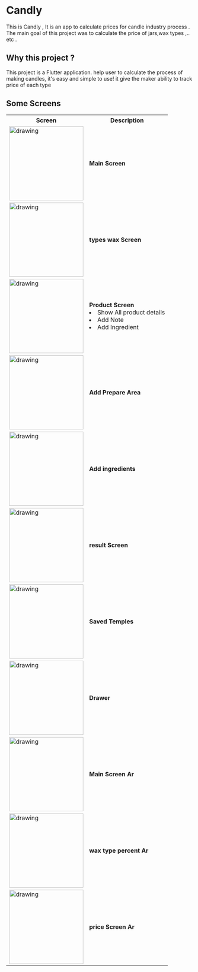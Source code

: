 # Candly

This is Candly , It is an app to calculate prices for candle industry process . The main goal of this project was to calculate the price of jars,wax types ,.. etc .

## Why this project ?

This project is a Flutter application. help user to calculate the process of making candles, it's easy and simple to use!
it give the maker ability to track price of each type

## Some Screens

<table>
  <tr>
    <th>Screen</th>
    <th>Description</th>
    
  </tr>
  <tr>
    <td> <img src="./Images_For_Read_ME/Screenshot_1709419817.png" alt="drawing" width="200"/></td>
    <td><strong>Main Screen</strong></td>
    
  </tr>
  <tr>
    <td> <img src="./Images_For_Read_ME/Screenshot_1709419891.png" alt="drawing" width="200"/></td>
    <td>
    <strong>types wax Screen</strong></td>
   
    
    
  </tr>
  <tr>
    <td> <img src="./Images_For_Read_ME/Screenshot_1709419894.png" alt="drawing" width="200"/></td>
    <td>  <strong>Product Screen</strong>
    <li>Show All product details</li>
    <li>Add Note</li>
    <li>Add Ingredient</li>
    </td>
    
  </tr>
  <tr>
    <td> <img src="./Images_For_Read_ME/Screenshot_1709419894.png" alt="drawing" width="200"/></td>
    <td><strong>Add Prepare Area </strong></td>
    
  </tr>

  <tr>
    <td> <img src="./Images_For_Read_ME/Screenshot_1709419914.png" alt="drawing" width="200"/></td>
    <td><strong>Add ingredients</strong></td>
    
  </tr>
  <tr>
    <td> <img src="./Images_For_Read_ME/Screenshot_1709419916.png" alt="drawing" width="200"/></td>
    <td><strong>result Screen</strong></td>
    
  </tr>
  <tr>
    <td> <img src="./Images_For_Read_ME/Screenshot_1709419927.png" alt="drawing" width="200"/></td>
    <td><strong>Saved Temples</strong></td>
    
  </tr>
  <tr>
    <td> <img src="./Images_For_Read_ME/Screenshot_1709419946.png" alt="drawing" width="200"/></td>
    <td><strong>Drawer</strong></td>

  <tr>
    <td> <img src="./Images_For_Read_ME/Screenshot_1709419952.png" alt="drawing" width="200"/></td>
    <td><strong>Main Screen Ar </strong></td>
    
  </tr>
  <tr>
    <td> <img src="./Images_For_Read_ME/Screenshot_1709419960.png" alt="drawing" width="200"/></td>
    <td><strong>wax type percent Ar</strong></td>
    
  </tr>
  <tr>
    <td> <img src="./Images_For_Read_ME/Screenshot_1709419997.png" alt="drawing" width="200"/></td>
    <td><strong>price Screen Ar </strong></td>
    
  </tr>

</table>
